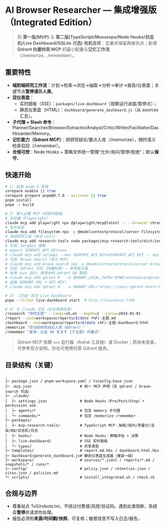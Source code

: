 # AI Browser Researcher — 集成增强版（Integrated Edition）

> 将 **第一版(MVP)** 与 **第二版(TypeScript/Monorepo/Node Hooks/状态机/Live Dashboard/SQLite 可选)**
> **有机合并**：去重并保留两者优点；新增 **Qdrant 向量检索 MCP** 的最小配置与**记忆工作流**（/memorize、/remember）。

## 重要特性
- **端到端研究工作流**：计划→检索→浏览→抽取→分析→审计→报告/仪表盘；关键节点**暂停请示人类**。
- **双仪表盘**：
  - 实时面板（SSE）：`packages/live-dashboard`（观察运行进度/暂停点）；
  - 静态仪表盘（HTML）：`dashboard/generate_dashboard.js`（从 sources 汇总）。
- **子代理 + Slash 命令**：Planner/Searcher/Browser/Extractor/Analyst/Critic/Writer/Facilitator/Dashboarder/Memory。
- **记忆能力（Qdrant MCP）**：把研究结论/要点入库（/memorize），随时语义检索召回（/remember）。
- **合规可控**：Node Hooks + 策略文件统一管理“允许/询问/暂停/拒绝”；默认**保守**。

## 快速开始
```bash
# 1) 启用 pnpm & 安装
corepack enable || true
corepack prepare pnpm@9.7.0 --activate || true
pnpm install
pnpm -r build

# 2) 接入必要 MCP（项目作用域）
# 浏览器（Playwright）
claude mcp add playwright npx @playwright/mcp@latest -- --browser chrome --caps pdf
# 文件系统
claude mcp add filesystem npx -y @modelcontextprotocol/server-filesystem -- "$PWD"
# 自研研究工具（本仓 dist）
claude mcp add research-tools node packages/mcp-research-tools/dist/index.js
# 可选：SerpApi 搜索
# export SERPAPI_API_KEY=xxx
# claude mcp add serpapi --env SERPAPI_API_KEY=$SERPAPI_API_KEY -- npx -y @ilyazub/serpapi-mcp-server
# 可选：Brave Search（官方 MCP）
# claude mcp add brave-search npx -y @modelcontextprotocol/server-brave-search --env BRAVE_API_KEY=$BRAVE_API_KEY
# 可选：Qdrant 记忆（向量检索）— 本地或云端
# 本地（uvx 运行，使用本机 Qdrant DB 路径）
# claude mcp add qdrant #   -e QDRANT_LOCAL_PATH="$PWD/workspace/qdrant" #   -e COLLECTION_NAME="research-memory" #   -e EMBEDDING_MODEL="sentence-transformers/all-MiniLM-L6-v2" #   -- uvx mcp-server-qdrant
# 远端（QDRANT_URL + API KEY）
# claude mcp add qdrant #   -e QDRANT_URL="https://<your-qdrant-host>:6333" #   -e QDRANT_API_KEY="<key>" #   -e COLLECTION_NAME="research-memory" #   -e EMBEDDING_MODEL="sentence-transformers/all-MiniLM-L6-v2" #   -- uvx mcp-server-qdrant

# 3) （可选）启动 Live Dashboard
pnpm --filter live-dashboard start  # http://localhost:7788

# 4) 与 Claude 交互（在仓库根目录）：
/research "你的主题" --langs=zh,en --depth=2 --since=2024-01-01
/report --out=workspace/reports/$(date +%F)-主题.md
/dashboard --out=workspace/reports/$(date +%F)-主题-dashboard.html
/memorize "将当前研究结论入库（Qdrant）"
/remember "查询：过去 90 天关于 {子主题} 的要点"
```

> Qdrant MCP 依赖 `uvx` 运行器（Astral 工具链）或 Docker；若尚未安装，可参考官方说明。你也可使用托管 Qdrant 服务。

## 目录结构（关键）
```
.
├─ package.json / pnpm-workspace.yaml / tsconfig.base.json
├─ .mcp.json                      # 统一 MCP 声明（含 qdrant / brave-search 可选）
├─ .claude/
│  ├─ settings.json               # Node Hooks（Pre/Post/Stop）+ permission ask
│  ├─ agents/*                    # 包含 memory 子代理
│  └─ commands/*                  # 包含 /memorize /remember
├─ packages/
│  ├─ mcp-research-tools/         # TypeScript MCP：抽取/规约/质量分/渲染/DB/状态机/日志
│  ├─ hooks/                      # Node Hooks：策略评估 + 决策
│  ├─ live-dashboard/             # SSE 实时面板
│  └─ types/                      # 共享类型
├─ templates/                     # report.md.hbs / dashboard.html.hbs
├─ dashboard/generate_dashboard.js# 静态仪表盘生成器（兼容一版）
├─ workspace/                     # sources/*.jsonl / reports/*.md / snapshots/* / runs/*
├─ config/                        # policy.json / retention.json / sites.json / policies.md
└─ scripts/                       # install_integrated.sh / check.sh
```

## 合规与边界
- 尊重站点 ToS/robots.txt，不绕过付费墙/风控/验证码。遇到此类阻断，系统会**暂停**并请求你处理。
- 报告必须附**来源/时间戳/快照**，可复核；敏感信息不写入日志/报告。
